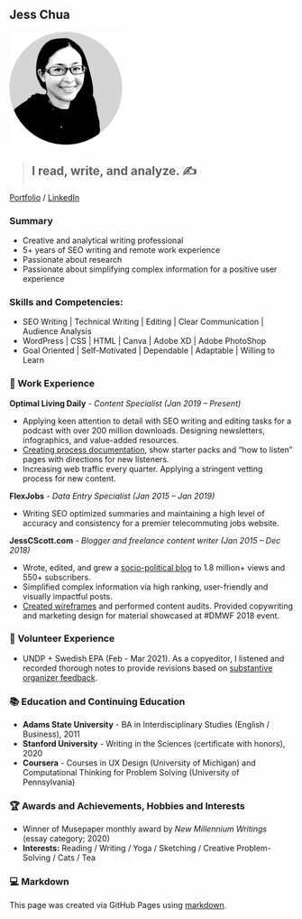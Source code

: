 ## Jess Chua

<img src="https://raw.githubusercontent.com/fanatiicx/fanatiicx.github.io/gh-pages/portrait_grey.png" alt="jess_face" width="200"/>

> ## I read, write, and analyze. ✍️

[Portfolio](https://jesschua.com) / [LinkedIn](https://www.linkedin.com/in/jesschua/)

### Summary

- Creative and analytical writing professional
- 5+ years of SEO writing and remote work experience
- Passionate about research 
- Passionate about simplifying complex information for a positive user experience

### Skills and Competencies:

- SEO Writing | Technical Writing | Editing | Clear Communication | Audience Analysis 
- WordPress | CSS | HTML | Canva | Adobe XD | Adobe PhotoShop
- Goal Oriented | Self-Motivated | Dependable | Adaptable | Willing to Learn

### 📝 Work Experience

**Optimal Living Daily** - *Content Specialist (Jan 2019 – Present)*
* Applying keen attention to detail with SEO writing and editing tasks for a podcast with over 200 million downloads. Designing newsletters, infographics, and value-added resources.
* [Creating process documentation](https://jesschua.com/optimal-living-daily/), show starter packs and “how to listen” pages with directions for new listeners.
* Increasing web traffic every quarter. Applying a stringent vetting process for new content.

**FlexJobs** - *Data Entry Specialist (Jan 2015 – Jan 2019)*

* Writing SEO optimized summaries and maintaining a high level of accuracy and consistency for a premier telecommuting jobs website.

**JessCScott.com** - *Blogger and freelance content writer (Jan 2015 – Dec 2018)*
* Wrote, edited, and grew a [socio-political blog](https://jesschua.com/sg-history/) to 1.8 million+ views and 550+ subscribers. 
* Simplified complex information via high ranking, user-friendly and visually impactful posts.
* [Created wireframes](https://jesschua.com/care-association/) and performed content audits. Provided copywriting and marketing design for material showcased at #DMWF 2018 event.

### 🌱 Volunteer Experience

* UNDP + Swedish EPA (Feb - Mar 2021). As a copyeditor, I listened and recorded thorough notes to provide revisions based on [substantive organizer feedback](https://jesschua.com/undp/).

### 📚 Education and Continuing Education

* **Adams State University** - BA in Interdisciplinary Studies (English / Business), 2011
* **Stanford University** - Writing in the Sciences (certificate with honors), 2020
* **Coursera** - Courses in UX Design (University of Michigan) and Computational Thinking for Problem Solving (University of Pennsylvania)

### 🏆 Awards and Achievements, Hobbies and Interests

* Winner of Musepaper monthly award by *New Millennium Writings* (essay category; 2020)
* **Interests:** Reading / Writing / Yoga / Sketching / Creative Problem-Solving / Cats / Tea

### 💻 Markdown

This page was created via GitHub Pages using [markdown](https://guides.github.com/features/mastering-markdown/).
